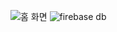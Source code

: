 ![홈 화면][def]
![firebase db][def]

[def]: /home/jamie/NEXT/NEXT-Session-15/homework/session15-assignment-jamieirin/readme!.png